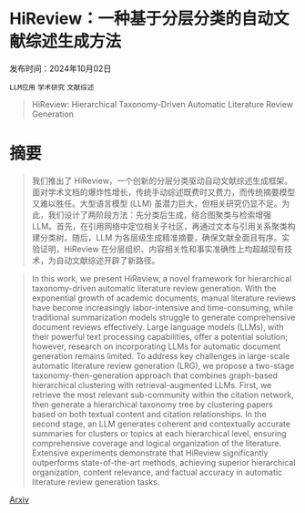 # HiReview：一种基于分层分类的自动文献综述生成方法

发布时间：2024年10月02日

`LLM应用` `学术研究` `文献综述`

> HiReview: Hierarchical Taxonomy-Driven Automatic Literature Review Generation

# 摘要

> 我们推出了 HiReview，一个创新的分层分类驱动自动文献综述生成框架。面对学术文档的爆炸性增长，传统手动综述既费时又费力，而传统摘要模型又难以胜任。大型语言模型 (LLM) 虽潜力巨大，但相关研究仍显不足。为此，我们设计了两阶段方法：先分类后生成，结合图聚类与检索增强 LLM。首先，在引用网络中定位相关子社区，再通过文本与引用关系聚类构建分类树。随后，LLM 为各层级生成精准摘要，确保文献全面且有序。实验证明，HiReview 在分层组织、内容相关性和事实准确性上均超越现有技术，为自动文献综述开辟了新路径。

> In this work, we present HiReview, a novel framework for hierarchical taxonomy-driven automatic literature review generation. With the exponential growth of academic documents, manual literature reviews have become increasingly labor-intensive and time-consuming, while traditional summarization models struggle to generate comprehensive document reviews effectively. Large language models (LLMs), with their powerful text processing capabilities, offer a potential solution; however, research on incorporating LLMs for automatic document generation remains limited. To address key challenges in large-scale automatic literature review generation (LRG), we propose a two-stage taxonomy-then-generation approach that combines graph-based hierarchical clustering with retrieval-augmented LLMs. First, we retrieve the most relevant sub-community within the citation network, then generate a hierarchical taxonomy tree by clustering papers based on both textual content and citation relationships. In the second stage, an LLM generates coherent and contextually accurate summaries for clusters or topics at each hierarchical level, ensuring comprehensive coverage and logical organization of the literature. Extensive experiments demonstrate that HiReview significantly outperforms state-of-the-art methods, achieving superior hierarchical organization, content relevance, and factual accuracy in automatic literature review generation tasks.

[Arxiv](https://arxiv.org/abs/2410.03761)